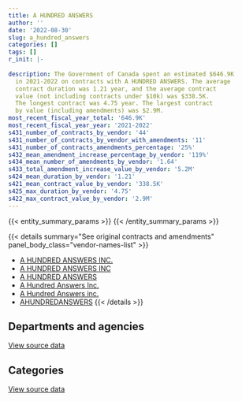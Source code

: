 ```yaml
---
title: A HUNDRED ANSWERS
author: ''
date: '2022-08-30'
slug: a_hundred_answers
categories: []
tags: []
r_init: |-
  
description: The Government of Canada spent an estimated $646.9K
  in 2021-2022 on contracts with A HUNDRED ANSWERS. The average
  contract duration was 1.21 year, and the average contract
  value (not including contracts under $10k) was $338.5K.
  The longest contract was 4.75 year. The largest contract
  by value (including amendments) was $2.9M.
most_recent_fiscal_year_total: '646.9K'
most_recent_fiscal_year_year: '2021-2022'
s431_number_of_contracts_by_vendor: '44'
s431_number_of_contracts_by_vendor_with_amendments: '11'
s431_number_of_contracts_amendments_percentage: '25%'
s432_mean_amendment_increase_percentage_by_vendor: '119%'
s434_mean_number_of_amendments_by_vendor: '1.64'
s433_total_amendment_increase_value_by_vendor: '5.2M'
s424_mean_duration_by_vendor: '1.21'
s421_mean_contract_value_by_vendor: '338.5K'
s425_max_duration_by_vendor: '4.75'
s422_max_contract_value_by_vendor: '2.9M'
---
```


<script src="/rmarkdown-libs/htmlwidgets/htmlwidgets.js"></script>
<link href="/rmarkdown-libs/datatables-css/datatables-crosstalk.css" rel="stylesheet" />
<script src="/rmarkdown-libs/datatables-binding/datatables.js"></script>
<script src="/rmarkdown-libs/jquery/jquery-3.6.0.min.js"></script>
<link href="/rmarkdown-libs/dt-core-bootstrap/css/dataTables.bootstrap.min.css" rel="stylesheet" />
<link href="/rmarkdown-libs/dt-core-bootstrap/css/dataTables.bootstrap.extra.css" rel="stylesheet" />
<script src="/rmarkdown-libs/dt-core-bootstrap/js/jquery.dataTables.min.js"></script>
<script src="/rmarkdown-libs/dt-core-bootstrap/js/dataTables.bootstrap.min.js"></script>
<link href="/rmarkdown-libs/crosstalk/css/crosstalk.min.css" rel="stylesheet" />
<script src="/rmarkdown-libs/crosstalk/js/crosstalk.min.js"></script>
<script src="/rmarkdown-libs/htmlwidgets/htmlwidgets.js"></script>
<link href="/rmarkdown-libs/datatables-css/datatables-crosstalk.css" rel="stylesheet" />
<script src="/rmarkdown-libs/datatables-binding/datatables.js"></script>
<script src="/rmarkdown-libs/jquery/jquery-3.6.0.min.js"></script>
<link href="/rmarkdown-libs/dt-core-bootstrap/css/dataTables.bootstrap.min.css" rel="stylesheet" />
<link href="/rmarkdown-libs/dt-core-bootstrap/css/dataTables.bootstrap.extra.css" rel="stylesheet" />
<script src="/rmarkdown-libs/dt-core-bootstrap/js/jquery.dataTables.min.js"></script>
<script src="/rmarkdown-libs/dt-core-bootstrap/js/dataTables.bootstrap.min.js"></script>
<link href="/rmarkdown-libs/crosstalk/css/crosstalk.min.css" rel="stylesheet" />
<script src="/rmarkdown-libs/crosstalk/js/crosstalk.min.js"></script>

{{< entity_summary_params >}}
{{< /entity_summary_params >}}

{{< details summary="See original contracts and amendments" panel_body_class="vendor-names-list" >}}
- [A HUNDRED ANSWERS INC.](https://search.open.canada.ca/en/ct/?sort=contract_value_f%20desc&page=1&search_text=%22A%20HUNDRED%20ANSWERS%20INC.%22)
- [A HUNDRED ANSWERS INC](https://search.open.canada.ca/en/ct/?sort=contract_value_f%20desc&page=1&search_text=%22A%20HUNDRED%20ANSWERS%20INC%22)
- [A HUNDRED ANSWERS](https://search.open.canada.ca/en/ct/?sort=contract_value_f%20desc&page=1&search_text=%22A%20HUNDRED%20ANSWERS%22)
- [A Hundred Answers Inc.](https://search.open.canada.ca/en/ct/?sort=contract_value_f%20desc&page=1&search_text=%22A%20Hundred%20Answers%20Inc.%22)
- [A Hundred Answers inc.](https://search.open.canada.ca/en/ct/?sort=contract_value_f%20desc&page=1&search_text=%22A%20Hundred%20Answers%20inc.%22)
- [AHUNDREDANSWERS](https://search.open.canada.ca/en/ct/?sort=contract_value_f%20desc&page=1&search_text=%22AHUNDREDANSWERS%22)
{{< /details >}}

## Departments and agencies

<div id="htmlwidget-1" style="width:100%;height:auto;" class="datatables html-widget"></div>
<script type="application/json" data-for="htmlwidget-1">{"x":{"style":"bootstrap","filter":"none","vertical":false,"data":[["<a href=\"/departments/aandc-aadnc/\">Crown-Indigenous Relations and Northern Affairs Canada<\/a>","<a href=\"/departments/cbsa-asfc/\">Canada Border Services Agency<\/a>","<a href=\"/departments/cfia-acia/\">Canadian Food Inspection Agency<\/a>","<a href=\"/departments/cic/\">Immigration, Refugees and Citizenship Canada<\/a>","<a href=\"/departments/csc-scc/\">Correctional Service of Canada<\/a>","<a href=\"/departments/esdc-edsc/\">Employment and Social Development Canada<\/a>","<a href=\"/departments/ic/\">Innovation, Science and Economic Development Canada<\/a>","<a href=\"/departments/nrc-cnrc/\">National Research Council Canada<\/a>","<a href=\"/departments/nrcan-rncan/\">Natural Resources Canada<\/a>","<a href=\"/departments/nserc-crsng/\">Natural Sciences and Engineering Research Council of Canada<\/a>","<a href=\"/departments/osfi-bsif/\">Office of the Superintendent of Financial Institutions Canada<\/a>","<a href=\"/departments/pco-bcp/\">Privy Council Office<\/a>","<a href=\"/departments/pwgsc-tpsgc/\">Public Services and Procurement Canada<\/a>","<a href=\"/departments/tbs-sct/\">Treasury Board of Canada Secretariat<\/a>","<a href=\"/departments/tc/\">Transport Canada<\/a>","<a href=\"/departments/vac-acc/\">Veterans Affairs Canada<\/a>"],[null,null,8888.03,14199.26,16814.4,1526435.37,30805.49,null,0,1489796.62,121928.65,null,2536900.64,875.27,24999.89,43245.28],[null,14683.83,26664.08,null,28423.25,971427.48,11010.17,null,null,827443.64,122262.7,null,1397729.41,null,null,131055.09],[null,94563.96,13089.55,null,5750.81,34216.56,null,null,43412.4,null,121928.65,47503.34,580949.57,null,null,null],[0,106509.92,33441.14,null,12745.03,39520.13,null,518.32,233022.46,null,null,15776.66,205321.9,null,null,null]],"container":"<table class=\"table table-striped table-hover row-border order-column display\">\n  <thead>\n    <tr>\n      <th>Department<\/th>\n      <th>2018-2019<\/th>\n      <th>2019-2020<\/th>\n      <th>2020-2021<\/th>\n      <th>2021-2022<\/th>\n    <\/tr>\n  <\/thead>\n<\/table>","options":{"order":[[4,"desc"]],"pageLength":10,"autoWidth":true,"columnDefs":[{"targets":1,"render":"function(data, type, row, meta) {\n    return type !== 'display' ? data : DTWidget.formatCurrency(data, \"$\", 2, 3, \",\", \".\", true, null);\n  }"},{"targets":2,"render":"function(data, type, row, meta) {\n    return type !== 'display' ? data : DTWidget.formatCurrency(data, \"$\", 2, 3, \",\", \".\", true, null);\n  }"},{"targets":3,"render":"function(data, type, row, meta) {\n    return type !== 'display' ? data : DTWidget.formatCurrency(data, \"$\", 2, 3, \",\", \".\", true, null);\n  }"},{"targets":4,"render":"function(data, type, row, meta) {\n    return type !== 'display' ? data : DTWidget.formatCurrency(data, \"$\", 2, 3, \",\", \".\", true, null);\n  }"},{"width":"16%","targets":[1,2,3,4]},{"className":"dt-right","targets":[1,2,3,4]}],"orderClasses":false}},"evals":["options.columnDefs.0.render","options.columnDefs.1.render","options.columnDefs.2.render","options.columnDefs.3.render"],"jsHooks":[]}</script>
<p class="text-right">
<a href="https://github.com/GoC-Spending/contracts-data/tree/main/data/out/vendors/a_hundred_answers/summary_by_fiscal_year_by_department.csv" class="source-data-link btn btn-link">View source data</a>
</p>

## Categories

<div id="htmlwidget-2" style="width:100%;height:auto;" class="datatables html-widget"></div>
<script type="application/json" data-for="htmlwidget-2">{"x":{"style":"bootstrap","filter":"none","vertical":false,"data":[["<a href=\"/categories/facilities_and_construction/\">Facilities and construction<\/a>","<a href=\"/categories/professional_services/\">Professional services<\/a>","<a href=\"/categories/information_technology/\">Information technology<\/a>"],[null,3120893.75,2693995.14],[null,2107589.97,1423109.68],[null,624361.98,317052.86],[16877.7,438435.46,191542.41]],"container":"<table class=\"table table-striped table-hover row-border order-column display\">\n  <thead>\n    <tr>\n      <th>Category<\/th>\n      <th>2018-2019<\/th>\n      <th>2019-2020<\/th>\n      <th>2020-2021<\/th>\n      <th>2021-2022<\/th>\n    <\/tr>\n  <\/thead>\n<\/table>","options":{"order":[[4,"desc"]],"dom":"t","pageLength":30,"autoWidth":true,"columnDefs":[{"targets":1,"render":"function(data, type, row, meta) {\n    return type !== 'display' ? data : DTWidget.formatCurrency(data, \"$\", 2, 3, \",\", \".\", true, null);\n  }"},{"targets":2,"render":"function(data, type, row, meta) {\n    return type !== 'display' ? data : DTWidget.formatCurrency(data, \"$\", 2, 3, \",\", \".\", true, null);\n  }"},{"targets":3,"render":"function(data, type, row, meta) {\n    return type !== 'display' ? data : DTWidget.formatCurrency(data, \"$\", 2, 3, \",\", \".\", true, null);\n  }"},{"targets":4,"render":"function(data, type, row, meta) {\n    return type !== 'display' ? data : DTWidget.formatCurrency(data, \"$\", 2, 3, \",\", \".\", true, null);\n  }"},{"width":"16%","targets":[1,2,3,4]},{"className":"dt-right","targets":[1,2,3,4]}],"orderClasses":false,"lengthMenu":[10,25,30,50,100]}},"evals":["options.columnDefs.0.render","options.columnDefs.1.render","options.columnDefs.2.render","options.columnDefs.3.render"],"jsHooks":[]}</script>
<p class="text-right">
<a href="https://github.com/GoC-Spending/contracts-data/tree/main/data/out/vendors/a_hundred_answers/summary_by_fiscal_year_by_category.csv" class="source-data-link btn btn-link">View source data</a>
</p>
